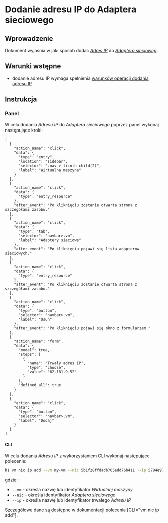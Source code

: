 # Dodanie adresu IP do Adaptera sieciowego

## Wprowadzenie

Dokument wyjaśnia w jaki sposób dodać *[Adres IP](/resource/networking/ip-address.md)* do *[Adaptera siecioweg](/resource/networking/network-adapter.md)*.

## Warunki wstępne

* dodanie adresu IP wymaga spełnienia [warunków operacji dodania adresu IP](/resource/networking/network-adapter.md#dodanie-adresu-ip)

## Instrukcja

### Panel
      
W celu dodania *Adresu IP* do *Adaptera sieciowego* poprzez panel wykonaj następujące kroki:

```guide
[
  {
    "action_name": "click",
    "data": {
      "type": "entry",
      "location": "sidebar",
      "selector": ".nav > li:nth-child(2)",
      "label": "Wirtualna maszyna"
    }
  },
  {
    "action_name": "click",
    "data": {
      "type": "entry_resource"
    },
    "after_event": "Po kliknięciu zostanie otwarta strona z szczegółami zasobu."
  },
  {
    "action_name": "click",
    "data": {
      "type": "tab",
      "selector": "navbar>.vm",
      "label": "Adaptery sieciowe"
    },
    "after_event": "Po kliknięciu pojawi się lista adapterów sieciowych."
  },
  {
    "action_name": "click",
    "data": {
      "type": "entry_resource"
    },
    "after_event": "Po kliknięciu zostanie otwarta strona z szczegółami zasobu."
  },
  {
    "action_name": "click",
    "data": {
      "type": "button",
      "selector": "navbar>.vm",
      "label": "Usuń"
    },
    "after_event": "Po kliknięciu pojawi się okno z formularzem."
  },
  {
    "action_name": "form",
    "data": {
      "modal": true,
      "steps": [
        {
          "name": "Trwały adres IP",
          "type": "choose",
          "value": "62.181.9.52"
        }
      ],
      "defined_all": true
    }
  },
  {
    "action_name": "click",
    "data": {
      "type": "button",
      "selector": "navbar>.vm",
      "label": "Dodaj"
    }
  }
]
```

#### CLI

W celu dodania *Adresu IP* z wykorzystaniem CLI wykonaj następujące polecenie:

```bash
h1 vm nic ip add --vm my-vm --nic 5b1f28ffdadb705edd76b411 --ip 5784e97be2627505227b584c
```

gdzie:

 * ```--vm``` - określa nazwę lub identyfikator *Wirtualnej maszyny*
 * ```--nic``` - określa identyfikator *Adaptera sieciowego*
 * ```--ip``` - określa nazwę lub identyfikator trwałego *Adresu IP* 


Szczegółowe dane są dostępne w dokumentacji polecenia [CLI="vm nic ip add"].